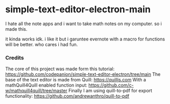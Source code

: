 # simple-text-editor-electron-main
I hate all the note apps and i want to take math notes on my computer. so i made this.

it kinda works idk. i like it but i garuntee evernote with a macro for functions will be better. who cares i had fun.

### Credits
The core of this project was made form this tutorial: https://github.com/codepanion/simple-text-editor-electron/tree/main
The base of the text editor is made from Quill: https://quilljs.com
With a mathQuill4Quill enabled function input: https://github.com/c-w/mathquill4quill/tree/master
Finally I am using quill-to-pdf for export functionality: https://github.com/andrewanthro/quill-to-pdf
